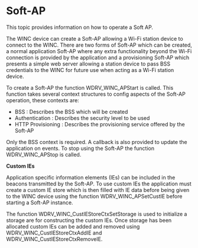 # Soft-AP

This topic provides information on how to operate a Soft AP.

The WINC device can create a Soft-AP allowing a Wi-Fi station device to connect to the WINC. There are two forms of Soft-AP which can be created, a normal application Soft-AP where any extra functionality beyond the Wi-Fi connection is provided by the application and a provisioning Soft-AP which presents a simple web server allowing a station device to pass BSS credentials to the WINC for future use when acting as a Wi-Fi station device.

To create a Soft-AP the function WDRV_WINC_APStart is called. This function takes several context structures to config aspects of the Soft-AP operation, these contexts are:

- BSS : Describes the BSS which will be created
- Authentication : Describes the security level to be used
- HTTP Provisioning : Describes the provisioning service offered by the Soft-AP

Only the BSS context is required.
A callback is also provided to update the application on events.
To stop using the Soft-AP the function WDRV_WINC_APStop is called.

**Custom IEs**

Application specific information elements (IEs) can be included in the beacons transmitted by the Soft-AP. To use custom IEs the application must create a custom IE store which is then filled with IE data before being given to the WINC device using the function WDRV_WINC_APSetCustIE before starting a Soft-AP instance.

The function WDRV_WINC_CustIEStoreCtxSetStorage is used to initialize a storage are for constructing the custom IEs. Once storage has been allocated custom IEs can be added and removed using WDRV_WINC_CustIEStoreCtxAddIE and WDRV_WINC_CustIEStoreCtxRemoveIE.